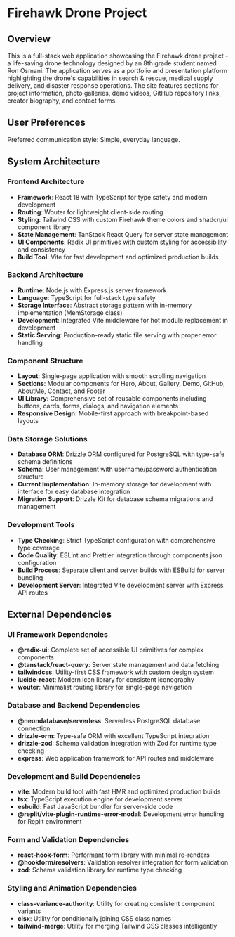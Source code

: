 # Firehawk Drone Project

## Overview

This is a full-stack web application showcasing the Firehawk drone project - a life-saving drone technology designed by an 8th grade student named Ron Osmani. The application serves as a portfolio and presentation platform highlighting the drone's capabilities in search & rescue, medical supply delivery, and disaster response operations. The site features sections for project information, photo galleries, demo videos, GitHub repository links, creator biography, and contact forms.

## User Preferences

Preferred communication style: Simple, everyday language.

## System Architecture

### Frontend Architecture
- **Framework**: React 18 with TypeScript for type safety and modern development
- **Routing**: Wouter for lightweight client-side routing
- **Styling**: Tailwind CSS with custom Firehawk theme colors and shadcn/ui component library
- **State Management**: TanStack React Query for server state management
- **UI Components**: Radix UI primitives with custom styling for accessibility and consistency
- **Build Tool**: Vite for fast development and optimized production builds

### Backend Architecture
- **Runtime**: Node.js with Express.js server framework
- **Language**: TypeScript for full-stack type safety
- **Storage Interface**: Abstract storage pattern with in-memory implementation (MemStorage class)
- **Development**: Integrated Vite middleware for hot module replacement in development
- **Static Serving**: Production-ready static file serving with proper error handling

### Component Structure
- **Layout**: Single-page application with smooth scrolling navigation
- **Sections**: Modular components for Hero, About, Gallery, Demo, GitHub, AboutMe, Contact, and Footer
- **UI Library**: Comprehensive set of reusable components including buttons, cards, forms, dialogs, and navigation elements
- **Responsive Design**: Mobile-first approach with breakpoint-based layouts

### Data Storage Solutions
- **Database ORM**: Drizzle ORM configured for PostgreSQL with type-safe schema definitions
- **Schema**: User management with username/password authentication structure
- **Current Implementation**: In-memory storage for development with interface for easy database integration
- **Migration Support**: Drizzle Kit for database schema migrations and management

### Development Tools
- **Type Checking**: Strict TypeScript configuration with comprehensive type coverage
- **Code Quality**: ESLint and Prettier integration through components.json configuration
- **Build Process**: Separate client and server builds with ESBuild for server bundling
- **Development Server**: Integrated Vite development server with Express API routes

## External Dependencies

### UI Framework Dependencies
- **@radix-ui**: Complete set of accessible UI primitives for complex components
- **@tanstack/react-query**: Server state management and data fetching
- **tailwindcss**: Utility-first CSS framework with custom design system
- **lucide-react**: Modern icon library for consistent iconography
- **wouter**: Minimalist routing library for single-page navigation

### Database and Backend Dependencies
- **@neondatabase/serverless**: Serverless PostgreSQL database connection
- **drizzle-orm**: Type-safe ORM with excellent TypeScript integration
- **drizzle-zod**: Schema validation integration with Zod for runtime type checking
- **express**: Web application framework for API routes and middleware

### Development and Build Dependencies
- **vite**: Modern build tool with fast HMR and optimized production builds
- **tsx**: TypeScript execution engine for development server
- **esbuild**: Fast JavaScript bundler for server-side code
- **@replit/vite-plugin-runtime-error-modal**: Development error handling for Replit environment

### Form and Validation Dependencies
- **react-hook-form**: Performant form library with minimal re-renders
- **@hookform/resolvers**: Validation resolver integration for form validation
- **zod**: Schema validation library for runtime type checking

### Styling and Animation Dependencies
- **class-variance-authority**: Utility for creating consistent component variants
- **clsx**: Utility for conditionally joining CSS class names
- **tailwind-merge**: Utility for merging Tailwind CSS classes intelligently